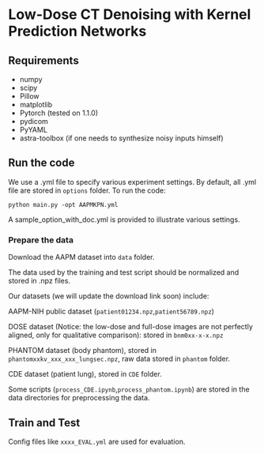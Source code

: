# Low-Dose CT Denoising with Kernel Prediction Networks

## Requirements

- numpy
- scipy
- Pillow
- matplotlib
- Pytorch (tested on 1.1.0)
- pydicom
- PyYAML
- astra-toolbox (if one needs to synthesize noisy inputs himself)

## Run the code

We use a .yml file to specify various experiment settings. By default, all .yml file are stored in `options` folder. To run the code:

```shell
python main.py -opt AAPMKPN.yml
```
A sample_option_with_doc.yml is provided to illustrate various settings.

### Prepare the data

Download the AAPM dataset into `data` folder.

The data used by the training and test script should be normalized and stored in .npz files.

Our datasets (we will update the download link soon) include:

AAPM-NIH public dataset (`patient01234.npz`,`patient56789.npz`)

DOSE dataset (Notice: the low-dose and full-dose images are not perfectly aligned, only for qualitative comparison): stored in `bnm0xx-x-x.npz`

PHANTOM dataset (body phantom), stored in `phantomxxkv_xxx_xxx_lungsec.npz`, raw data stored in `phantom` folder.

CDE dataset (patient lung), stored in `CDE` folder.


Some scripts (`process_CDE.ipynb`,`process_phantom.ipynb`) are stored in the data directories for preprocessing the data.


## Train and Test

Config files like `xxxx_EVAL.yml` are used for evaluation.




